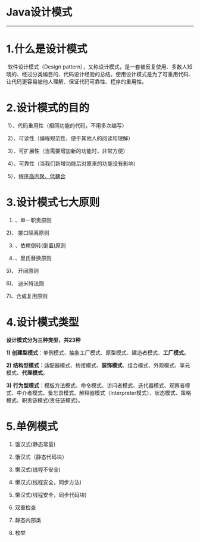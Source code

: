 # Java设计模式

------

# 1.什么是设计模式

​		软件设计模式（Design pattern），又称设计模式，是一套被反复使用、多数人知晓的、经过分类编目的、代码设计经验的总结。使用设计模式是为了可重用代码、让代码更容易被他人理解、保证代码可靠性、程序的重用性。

# 2.设计模式的目的

​		1）、代码重用性（相同功能的代码，不用多次编写）

​		2）、可读性（编程规范性，便于其他人的阅读和理解）

​		3）、可扩展性（当需要增加新的功能时，非常方便）

​		4）、可靠性（当我们新增功能后对原来的功能没有影响）

​		5）、[程序高内聚、低耦合](https://baike.baidu.com/item/高内聚低耦合/5227009)

# 3.设计模式七大原则

1) 、单一职责原则

2)、 接口隔离原则

3) 、依赖倒转(倒置)原则

4) 、里氏替换原则

5)、 开闭原则

6)、 迪米特法则

7)、合成复用原则

# 4.设计模式类型

**设计模式分为三种类型，共23种**

**1)** **创建型模式**：单例模式、抽象工厂模式、原型模式、建造者模式、**工厂模式**。

**2)** **结构型模式**：适配器模式、桥接模式、**装饰模式**、组合模式、外观模式、享元模式、**代理模式**。

**3)** **行为型模式**：模版方法模式、命令模式、访问者模式、迭代器模式、观察者模式、中介者模式、备忘录模式、解释器模式（Interpreter模式）、状态模式、策略模式、职责链模式(责任链模式)。 

# 5.单例模式

1) 饿汉式(静态常量)

2) 饿汉式（静态代码块）

3) 懒汉式(线程不安全)  

4) 懒汉式(线程安全，同步方法)  

5) 懒汉式(线程安全，同步代码块)  

6) 双重检查

7) 静态内部类

8) 枚举



